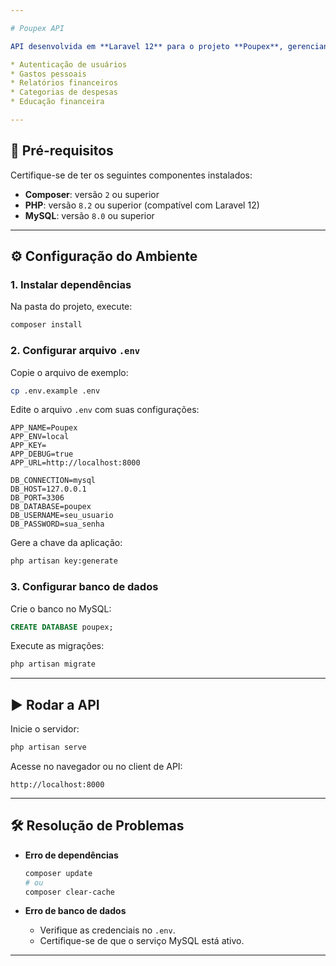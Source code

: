 ```yaml
---

# Poupex API

API desenvolvida em **Laravel 12** para o projeto **Poupex**, gerenciando:

* Autenticação de usuários
* Gastos pessoais
* Relatórios financeiros
* Categorias de despesas
* Educação financeira

---
```


## 🚀 Pré-requisitos

Certifique-se de ter os seguintes componentes instalados:

* **Composer**: versão `2` ou superior
* **PHP**: versão `8.2` ou superior (compatível com Laravel 12)
* **MySQL**: versão `8.0` ou superior

---

## ⚙️ Configuração do Ambiente

### 1. Instalar dependências

Na pasta do projeto, execute:

```bash
composer install
```

### 2. Configurar arquivo `.env`

Copie o arquivo de exemplo:

```bash
cp .env.example .env
```

Edite o arquivo `.env` com suas configurações:

```dotenv
APP_NAME=Poupex
APP_ENV=local
APP_KEY=
APP_DEBUG=true
APP_URL=http://localhost:8000

DB_CONNECTION=mysql
DB_HOST=127.0.0.1
DB_PORT=3306
DB_DATABASE=poupex
DB_USERNAME=seu_usuario
DB_PASSWORD=sua_senha
```

Gere a chave da aplicação:

```bash
php artisan key:generate
```

### 3. Configurar banco de dados

Crie o banco no MySQL:

```sql
CREATE DATABASE poupex;
```

Execute as migrações:

```bash
php artisan migrate
```

---

## ▶️ Rodar a API

Inicie o servidor:

```bash
php artisan serve
```

Acesse no navegador ou no client de API:

```
http://localhost:8000
```

---

## 🛠 Resolução de Problemas

* **Erro de dependências**

  ```bash
  composer update
  # ou
  composer clear-cache
  ```

* **Erro de banco de dados**

  * Verifique as credenciais no `.env`.
  * Certifique-se de que o serviço MySQL está ativo.

---

